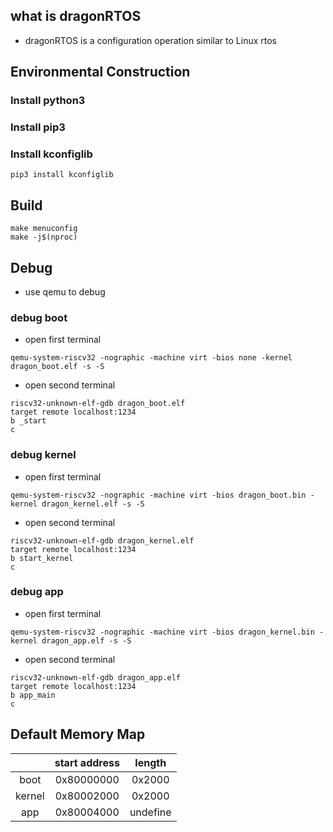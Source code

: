 ## what is dragonRTOS
- dragonRTOS is a configuration operation similar to Linux rtos
## Environmental Construction 
### Install python3
### Install pip3
### Install kconfiglib
```shell
pip3 install kconfiglib
```
## Build
```shell
make menuconfig
make -j$(nproc)
```

## Debug
- use qemu to debug
### debug boot
- open first terminal
```shell
qemu-system-riscv32 -nographic -machine virt -bios none -kernel dragon_boot.elf -s -S 
```
- open second terminal
```shell
riscv32-unknown-elf-gdb dragon_boot.elf
target remote localhost:1234
b _start
c
```

### debug kernel
- open first terminal
```shell
qemu-system-riscv32 -nographic -machine virt -bios dragon_boot.bin -kernel dragon_kernel.elf -s -S 
```
- open second terminal
```shell
riscv32-unknown-elf-gdb dragon_kernel.elf
target remote localhost:1234
b start_kernel
c
```

### debug app
- open first terminal
```shell
qemu-system-riscv32 -nographic -machine virt -bios dragon_kernel.bin -kernel dragon_app.elf -s -S 
```
- open second terminal
```shell
riscv32-unknown-elf-gdb dragon_app.elf
target remote localhost:1234
b app_main
c
```


## Default Memory Map
|        | start address | length   |
| :----: | :-----------: | :----:   |
| boot   | 0x80000000    | 0x2000   |
| kernel | 0x80002000    | 0x2000   |
| app    | 0x80004000    | undefine |

